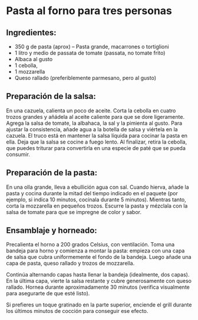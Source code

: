 # Pasta al forno para tres personas

## Ingredientes:
<ul>
  <li>350 g de pasta (aprox) – Pasta grande, macarrones o tortiglioni</li>
  <li>1 litro y medio de passata de tomate (passata, no tomate frito)</li>
  <li>Albaca al gusto</li>
  <li>1 cebolla,</li>
  <li>1 mozzarella </li>
  <li>Queso rallado (preferiblemente parmesano, pero al gusto)</li>
</ul>

## Preparación de la salsa:
En una cazuela, calienta un poco de aceite. Corta la cebolla en cuatro trozos grandes y añádela al aceite caliente para que se dore ligeramente. Agrega la salsa de tomate, la albahaca, la sal y la pimienta al gusto. Para ajustar la consistencia, añade agua a la botella de salsa y viértela en la cazuela. El truco está en mantener la salsa líquida para cocinar la pasta en ella. Deja que la salsa se cocine a fuego lento. Al finalizar, retira la cebolla, que puedes triturar para convertirla en una especie de paté que se pueda consumir.

## Preparación de la pasta:
En una olla grande, lleva a ebullición agua con sal. Cuando hierva, añade la pasta y cocina durante la mitad del tiempo indicado en el paquete (por ejemplo, si indica 10 minutos, cocínala durante 5 minutos). Mientras tanto, corta la mozzarella en pequeños trozos. Escurre la pasta y mézclala con la salsa de tomate para que se impregne de color y sabor.

## Ensamblaje y horneado:
<p>Precalienta el horno a 200 grados Celsius, con ventilación.  Toma una bandeja para horno y comienza a montar la pasta: empieza con una capa de salsa que cubra uniformemente el fondo de la bandeja. Luego añade una capa de pasta, queso rallado y trozos de mozzarella.</p>

<p>Continúa alternando capas hasta llenar la bandeja (idealmente, dos capas). En la última capa, vierte la salsa restante y cubre generosamente con queso rallado.  Hornea durante aproximadamente 30 minutos (verifica visualmente para asegurarte de que esté listo).</p>

<p>Si prefieres un toque gratinado en la parte superior, enciende el grill durante los últimos minutos de cocción para conseguir ese efecto.</p>
